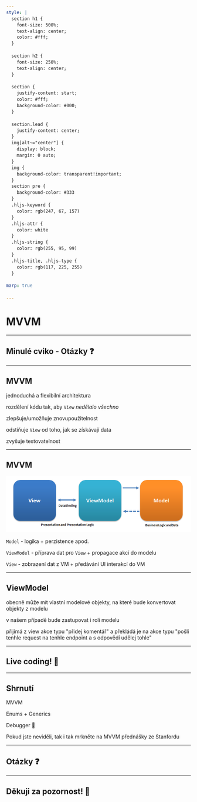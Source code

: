 ```yaml
---
style: |
  section h1 {
  	font-size: 500%;
  	text-align: center;
  	color: #fff;
  }

  section h2 {
  	font-size: 250%;
  	text-align: center;
  }

  section {
  	justify-content: start;
  	color: #fff;
  	background-color: #000;
  }

  section.lead {
  	justify-content: center;
  }
  img[alt~="center"] {
    display: block;
    margin: 0 auto;
  }
  img {
    background-color: transparent!important;
  }
  section pre {
    background-color: #333
  }
  .hljs-keyword {
    color: rgb(247, 67, 157)
  }
  .hljs-attr {
    color: white
  }
  .hljs-string {
    color: rgb(255, 95, 99)
  }
  .hljs-title, .hljs-type {
    color: rgb(117, 225, 255)
  }

marp: true

---
```


<!-- _class: lead -->

# MVVM


---

<!-- _class: lead -->

## Minulé cviko - Otázky ❓

---

## MVVM

jednoduchá a flexibilní architektura

rozdělení kódu tak, aby `View` _nedělalo všechno_

zlepšuje/umožňuje znovupoužitelnost

odstiňuje `View` od toho, jak se získávají data

zvyšuje testovatelnost

---

## MVVM

![center](MVVM.png)

`Model` - logika + perzistence apod.

`ViewModel` - příprava dat pro `View` + propagace akcí do modelu

`View` - zobrazení dat z VM + předávání UI interakcí do VM

---

## ViewModel

obecně může mít vlastní modelové objekty, na které bude konvertovat objekty z modelu

v našem případě bude zastupovat i roli modelu

přijímá z view akce typu "přidej komentář" a překládá je na akce typu "pošli tenhle request na tenhle endpoint a s odpovědí udělej tohle"

---

<!-- _class: lead -->

## Live coding! :tada:

---

## Shrnutí

MVVM

Enums + Generics

Debugger 🐛

Pokud jste neviděli, tak i tak mrkněte na MVVM přednášky ze Stanfordu

---

<!-- _class: lead -->

## Otázky :question:

---

<!-- _class: lead -->

## Děkuji za pozornost! 🙌
